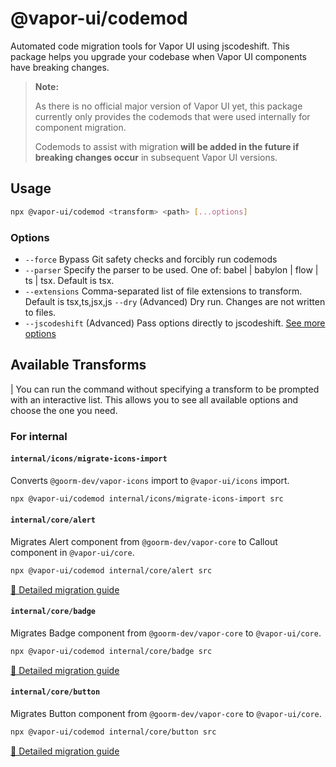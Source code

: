 # @vapor-ui/codemod

Automated code migration tools for Vapor UI using jscodeshift.
This package helps you upgrade your codebase when Vapor UI components have breaking changes.

> **Note:**
>
> As there is no official major version of Vapor UI yet, this package currently only provides the codemods that were used internally for component migration.
>
> Codemods to assist with migration **will be added in the future if breaking changes occur** in subsequent Vapor UI versions.

## Usage

```bash
npx @vapor-ui/codemod <transform> <path> [...options]
```

### Options

- `--force` Bypass Git safety checks and forcibly run codemods
- `--parser` Specify the parser to be used. One of: babel | babylon | flow | ts | tsx.
  Default is tsx.
- `--extensions` Comma-separated list of file extensions to transform.
  Default is tsx,ts,jsx,js
  `--dry` (Advanced) Dry run. Changes are not written to files.
- `--jscodeshift` (Advanced) Pass options directly to jscodeshift.
  [See more options](https://jscodeshift.com/run/cli)

## Available Transforms

| You can run the command without specifying a transform to be prompted with an interactive list. This allows you to see all available options and choose the one you need.

### For internal

#### `internal/icons/migrate-icons-import`

Converts `@goorm-dev/vapor-icons` import to `@vapor-ui/icons` import.

```sh
npx @vapor-ui/codemod internal/icons/migrate-icons-import src
```

#### `internal/core/alert`

Migrates Alert component from `@goorm-dev/vapor-core` to Callout component in `@vapor-ui/core`.

```sh
npx @vapor-ui/codemod internal/core/alert src
```

[📖 Detailed migration guide](src/transforms/internal/core/alert/README.md)

#### `internal/core/badge`

Migrates Badge component from `@goorm-dev/vapor-core` to `@vapor-ui/core`.

```sh
npx @vapor-ui/codemod internal/core/badge src
```

[📖 Detailed migration guide](src/transforms/internal/core/badge/README.md)

#### `internal/core/button`

Migrates Button component from `@goorm-dev/vapor-core` to `@vapor-ui/core`.

```sh
npx @vapor-ui/codemod internal/core/button src
```

[📖 Detailed migration guide](src/transforms/internal/core/button/README.md)
